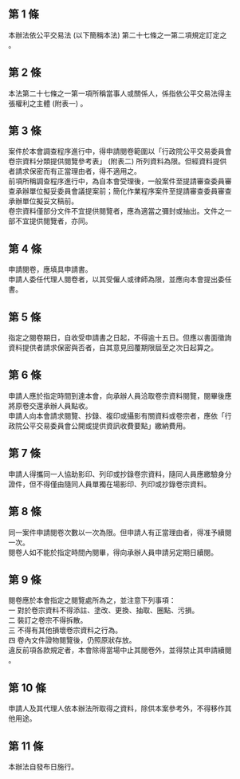 第 1 條
-------
本辦法依公平交易法 (以下簡稱本法) 第二十七條之一第二項規定訂定之  
。

第 2 條
-------
本法第二十七條之一第一項所稱當事人或關係人，係指依公平交易法得主  
張權利之主體 (附表一) 。

第 3 條
-------
案件於本會調查程序進行中，得申請閱卷範圍以「行政院公平交易委員會  
卷宗資料分類提供閱覽參考表」 (附表二) 所列資料為限。但經資料提供  
者請求保密而有正當理由者，得不適用之。  
前項所稱調查程序進行中，為自本會受理後，一般案件至提請審查委員審  
查承辦單位擬妥委員會議提案前；簡化作業程序案件至提請審查委員審查  
承辦單位擬妥文稿前。  
卷宗資料僅部分文件不宜提供閱覽者，應為適當之彌封或抽出。文件之一  
部不宜提供閱覽者，亦同。

第 4 條
-------
申請閱卷，應填具申請書。  
申請人委任代理人閱卷者，以其受僱人或律師為限，並應向本會提出委任  
書。

第 5 條
-------
指定之閱卷期日，自收受申請書之日起，不得逾十五日。但應以書面徵詢  
資料提供者請求保密與否者，自其意見回覆期限屆至之次日起算之。

第 6 條
-------
申請人應於指定時間到達本會，向承辦人員洽取卷宗資料閱覽，閱畢後應  
將原卷交還承辦人員點收。  
申請人向本會請求閱覽、抄錄、複印或攝影有關資料或卷宗者，應依「行  
政院公平交易委員會公開或提供資訊收費要點」繳納費用。

第 7 條
-------
申請人得攜同一人協助影印、列印或抄錄卷宗資料，隨同人員應繳驗身分  
證件，但不得僅由隨同人員單獨在場影印、列印或抄錄卷宗資料。

第 8 條
-------
同一案件申請閱卷次數以一次為限。但申請人有正當理由者，得准予續閱  
一次。  
閱卷人如不能於指定時間內閱畢，得向承辦人員申請另定期日續閱。

第 9 條
-------
閱卷應於本會指定之閱覽處所為之，並注意下列事項：  
一  對於卷宗資料不得添註、塗改、更換、抽取、圈點、污損。  
二  裝訂之卷宗不得拆散。  
三  不得有其他損壞卷宗資料之行為。  
四  卷內文件證物閱覽後，仍照原狀存放。  
違反前項各款規定者，本會除得當場中止其閱卷外，並得禁止其申請續閱  
。

第 10 條
--------
申請人及其代理人依本辦法所取得之資料，除供本案參考外，不得移作其  
他用途。

第 11 條
--------
本辦法自發布日施行。

